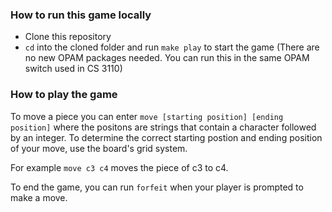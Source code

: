 ### How to run this game locally

- Clone this repository
- `cd` into the cloned folder and run `make play` to start the game (There are no new OPAM packages needed. You can run this in the same OPAM switch used in CS 3110)

### How to play the game

To move a piece you can enter `move [starting position] [ending position]` where the positons are strings that contain a character followed by an integer. To determine the correct starting postion and ending position of your move, use the board's grid system.

For example `move c3 c4` moves the piece of c3 to c4.

To end the game, you can run `forfeit` when your player is prompted to make a move.
